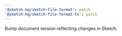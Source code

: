 ```yaml
---
'@sketch-hq/sketch-file-format': patch
'@sketch-hq/sketch-file-format-ts': patch
---
```


Bump document version reflecting changes in Sketch.
